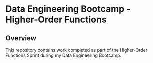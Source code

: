# Data Engineering Bootcamp - Higher-Order Functions

## Overview

This repository contains work completed as part of the Higher-Order Functions Sprint during my Data Engineering Bootcamp. 
